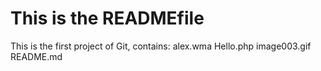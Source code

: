 This is the READMEfile
======================
This is the first project of Git, contains:
alex.wma
Hello.php
image003.gif
README.md